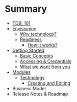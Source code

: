 # Summary

* [TDB: 101](README.md)
* [Envisioning](envisioning/envisioning.md)
   * [Why technology?](envisioning/why_tech.md)
   * [Readiness](readiness/readiness.md)
       * [How it works?](readiness/how_it_works.md)
* [Getting Started](getting_started/getting_started.md)
   * [Basic Concepts](getting_started/basic_concepts.md)
   * [Accessing & Credentials](getting_started/accessing_&_credentials.md)
   * [What we want from you](getting_started/what_we_want_from_you.md)
* [Modules](modules.md)
   * [Technology](modules/technology.md)
       * [Creating and Editing](modules/creating_and_editing.md)
* Business Model
* Release Notes & Roadmap

